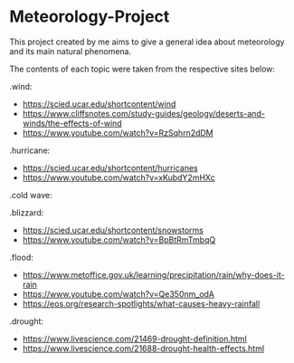 # Meteorology-Project

This project created by me aims to give a general idea about meteorology and its main natural phenomena.

The contents of each topic were taken from the respective sites below:

.wind:
 - https://scied.ucar.edu/shortcontent/wind
 - https://www.cliffsnotes.com/study-guides/geology/deserts-and-winds/the-effects-of-wind
 - https://www.youtube.com/watch?v=RzSqhrn2dDM

.hurricane:
 - https://scied.ucar.edu/shortcontent/hurricanes
 - https://www.youtube.com/watch?v=xKubdY2mHXc

.cold wave:


.blizzard:
 - https://scied.ucar.edu/shortcontent/snowstorms
 - https://www.youtube.com/watch?v=BpBtRmTmbqQ

.flood:
 - https://www.metoffice.gov.uk/learning/precipitation/rain/why-does-it-rain
 - https://www.youtube.com/watch?v=Qe350nm_odA
 - https://eos.org/research-spotlights/what-causes-heavy-rainfall

.drought:
 - https://www.livescience.com/21469-drought-definition.html
 - https://www.livescience.com/21688-drought-health-effects.html
 
